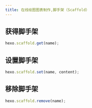 ```yaml
---
title: 在线绘图图表制作,脚手架（Scaffold）
---
```

## 获得脚手架

``` js
hexo.scaffold.get(name);
```

## 设置脚手架

``` js
hexo.scaffold.set(name, content);
```

## 移除脚手架

``` js
hexo.scaffold.remove(name);
```